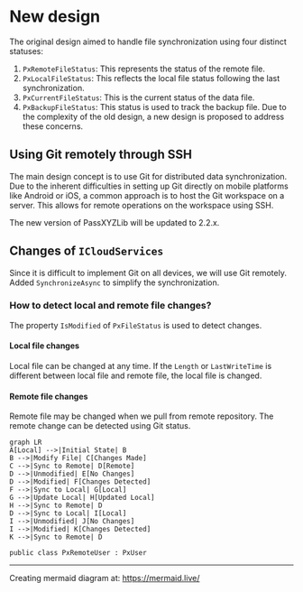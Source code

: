 # New design

The original design aimed to handle file synchronization using four distinct statuses:
1. `PxRemoteFileStatus`: This represents the status of the remote file.
2. `PxLocalFileStatus`: This reflects the local file status following the last synchronization.  
3. `PxCurrentFileStatus`: This is the current status of the data file.  
4. `PxBackupFileStatus`: This status is used to track the backup file.
Due to the complexity of the old design, a new design is proposed to address these concerns.

## Using Git remotely through SSH

The main design concept is to use Git for distributed data synchronization. Due to the inherent difficulties in setting up Git directly on mobile platforms like Android or iOS, a common approach is to host the Git workspace on a server. This allows for remote operations on the workspace using SSH.

The new version of PassXYZLib will be updated to 2.2.x.

## Changes of `ICloudServices`

Since it is difficult to implement Git on all devices, we will use Git remotely.
Added `SynchronizeAsync` to simplify the synchronization.

### How to detect local and remote file changes?

The property `IsModified` of `PxFileStatus` is used to detect changes.

#### Local file changes

Local file can be changed at any time. If the `Length` or `LastWriteTime` is different between local file and remote file, the local file is changed.

#### Remote file changes

Remote file may be changed when we pull from remote repository. The remote change can be detected using Git status.

```mermaid
graph LR
A[Local] -->|Initial State| B
B -->|Modify File| C[Changes Made]
C -->|Sync to Remote| D[Remote]
D -->|Unmodified| E[No Changes]
D -->|Modified| F[Changes Detected]
F -->|Sync to Local| G[Local]
G -->|Update Local| H[Updated Local]
H -->|Sync to Remote| D
D -->|Sync to Local| I[Local]
I -->|Unmodified| J[No Changes]
I -->|Modified| K[Changes Detected]
K -->|Sync to Remote| D
```

`public class PxRemoteUser : PxUser`

---
Creating mermaid diagram at:
https://mermaid.live/